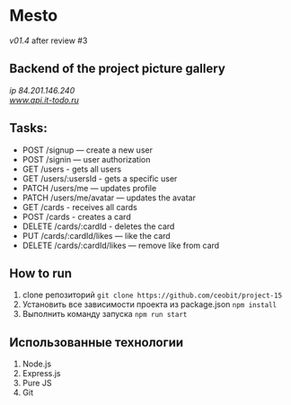 # Mesto

_v01.4_ after review #3

## Backend of the project picture gallery

_ip 84.201.146.240_<br>
_www.api.it-todo.ru_

## Tasks: 
 
<ul>
<li>POST /signup — create a new user </li>
<li>POST /signin — user authorization </li>
<li>GET /users - gets all users </li>
<li>GET /users/:usersId - gets a specific user </li>
<li>PATCH /users/me — updates profile </li>
<li>PATCH /users/me/avatar — updates the avatar </li>
<li>GET /cards - receives all cards </li>
<li>POST /cards - creates a card </li>
<li>DELETE /cards/:cardId - deletes the card </li>
<li>PUT /cards/:cardId/likes — like the card </li>
<li>DELETE /cards/:cardId/likes — remove like from card </li>
</ul>

## How to run

1. clone репозиторий
`git clone https://github.com/ceobit/project-15`
2. Установить все зависимости проекта из package.json
`npm install`
3. Выполнить команду запуска
`npm run start`

## Использованные технологии
1. Node.js
2. Express.js
3. Pure JS
4. Git









